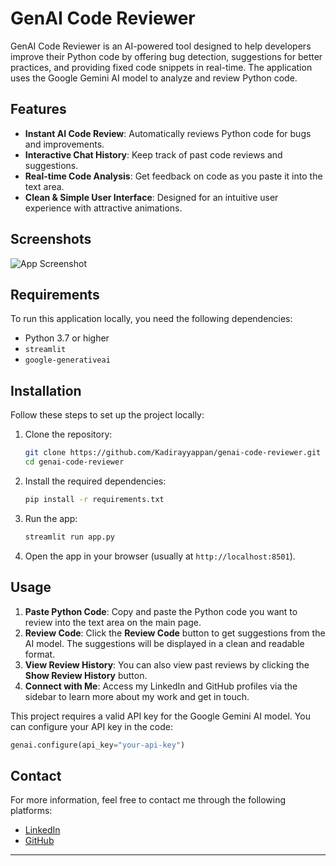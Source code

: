 # GenAI Code Reviewer

GenAI Code Reviewer is an AI-powered tool designed to help developers improve their Python code by offering bug detection, suggestions for better practices, and providing fixed code snippets in real-time. The application uses the Google Gemini AI model to analyze and review Python code.

## Features

- **Instant AI Code Review**: Automatically reviews Python code for bugs and improvements.
- **Interactive Chat History**: Keep track of past code reviews and suggestions.
- **Real-time Code Analysis**: Get feedback on code as you paste it into the text area.
- **Clean & Simple User Interface**: Designed for an intuitive user experience with attractive animations.

## Screenshots

![App Screenshot](https://raw.githubusercontent.com/your-username/your-repository-name/main/path-to-your-image/image1.png)




## Requirements

To run this application locally, you need the following dependencies:

- Python 3.7 or higher
- `streamlit`
- `google-generativeai`

## Installation

Follow these steps to set up the project locally:

1. Clone the repository:
    ```bash
    git clone https://github.com/Kadirayyappan/genai-code-reviewer.git
    cd genai-code-reviewer
    ```

2. Install the required dependencies:
    ```bash
    pip install -r requirements.txt
    ```

3. Run the app:
    ```bash
    streamlit run app.py
    ```

4. Open the app in your browser (usually at `http://localhost:8501`).

## Usage

1. **Paste Python Code**: Copy and paste the Python code you want to review into the text area on the main page.
2. **Review Code**: Click the **Review Code** button to get suggestions from the AI model. The suggestions will be displayed in a clean and readable format.
3. **View Review History**: You can also view past reviews by clicking the **Show Review History** button.
4. **Connect with Me**: Access my LinkedIn and GitHub profiles via the sidebar to learn more about my work and get in touch.

This project requires a valid API key for the Google Gemini AI model. You can configure your API key in the code:
```python
genai.configure(api_key="your-api-key")
```
## Contact

For more information, feel free to contact me through the following platforms:

- [LinkedIn](https://www.linkedin.com/in/kadir-ayyappan2005/)
- [GitHub](https://github.com/Kadirayyappan)

---

